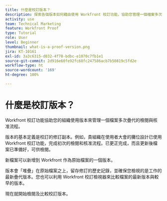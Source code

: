 ```yaml
---
title: 什麼是校訂版本？
description: 探索各個版本如何藉由使用 Workfront 校訂功能，協助您管理一個檔案多次疊代的檢閱與核准流程。
activity: use
team: Technical Marketing
feature: Workfront Proof
type: Tutorial
role: User
level: Beginner
thumbnail: what-is-a-proof-version.png
jira: KT-10161
exl-id: 3a3c6315-d032-4f78-bdbc-e1070c7fb1e1
source-git-commit: 2d916e60fe92fc68fc247586acb7b50819c5fd2e
workflow-type: ht
source-wordcount: '169'
ht-degree: 100%

---
```


# 什麼是校訂版本？

Workfront 校訂功能協助您的組織使用版本來管理一個檔案多次疊代的檢閱與核准流程。

版本的基本定義是校訂的修訂副本。例如，貴組織在使用者大會的攤位設計已使用 Workfront 校訂功能，完成初次的檢閱和核准流程。已更正完成，而且更新後檔案已準備好，可供檢閱。

新檔案可以新增到 Workfront 作為原始檔案的一個版本。

版本會「堆疊」在原始檔案之上，留存修訂的歷史記錄，並確保您檢視的是工作的最新疊代版本。您也可以利用 Workfront 校訂檢視器來比較檔案的最新版本與較早的版本。

現在就開始檢閱及比較校訂版本。
